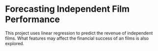 # Forecasting Independent Film Performance

This project uses linear regression to predict the revenue of independent films.
What features may affect the financial success of an films is also explored.
